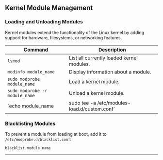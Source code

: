 
## **Kernel Module Management**

### **Loading and Unloading Modules**
Kernel modules extend the functionality of the Linux kernel by adding support for hardware, filesystems, or networking features.

| Command | Description |
|---------|-------------|
| `lsmod` | List all currently loaded kernel modules. |
| `modinfo module_name` | Display information about a module. |
| `sudo modprobe module_name` | Load a kernel module. |
| `sudo modprobe -r module_name` | Unload a kernel module. |
| `echo module_name | sudo tee -a /etc/modules-load.d/custom.conf` | Load a module at boot. |

### **Blacklisting Modules**
To prevent a module from loading at boot, add it to `/etc/modprobe.d/blacklist.conf`:
```plaintext
blacklist module_name
```

---
